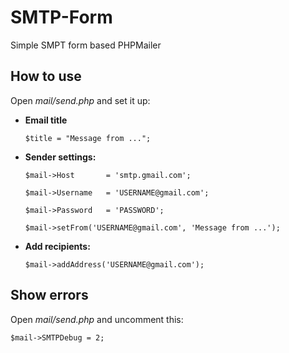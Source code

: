 # SMTP-Form
 Simple SMPT form based PHPMailer

## How to use
  Open *mail/send.php* and set it up:

- **Email title**

  `$title = "Message from ...";`


- **Sender settings:**

  `$mail->Host       = 'smtp.gmail.com';`

  `$mail->Username   = 'USERNAME@gmail.com';`

  `$mail->Password   = 'PASSWORD';`

  `$mail->setFrom('USERNAME@gmail.com', 'Message from ...');`

- **Add recipients:**

  `$mail->addAddress('USERNAME@gmail.com');`

## Show errors

  Open *mail/send.php* and uncomment this:

  `$mail->SMTPDebug = 2;`